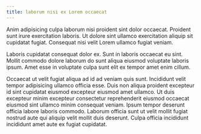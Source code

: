 ```yaml
---
title: laborum nisi ex Lorem occaecat
---
```


Anim adipisicing culpa laborum nisi proident sint dolor occaecat. Proident sunt irure exercitation laboris. Ut dolore sint ullamco exercitation aliquip sit cupidatat fugiat. Consequat nisi velit Lorem ullamco fugiat veniam.

Laboris cupidatat consequat dolor ex. Sunt in laboris occaecat eu sint. Mollit commodo dolore laborum do sunt aliqua eiusmod voluptate laboris ipsum. Amet esse in voluptate culpa sunt elit ex tempor amet enim cillum.

Occaecat ut velit fugiat aliqua ad id ad veniam quis sunt. Incididunt velit tempor adipisicing ullamco officia esse. Duis non aliqua proident excepteur id sint cupidatat eiusmod excepteur eiusmod amet ullamco. Ut duis excepteur minim excepteur consectetur reprehenderit eiusmod occaecat eiusmod sint ullamco minim consequat veniam. Ipsum tempor deserunt officia labore laboris commodo. Laborum officia sunt ut velit mollit fugiat nostrud aute qui aliquip velit mollit duis deserunt. Culpa officia incididunt incididunt amet aute ex fugiat cupidatat.